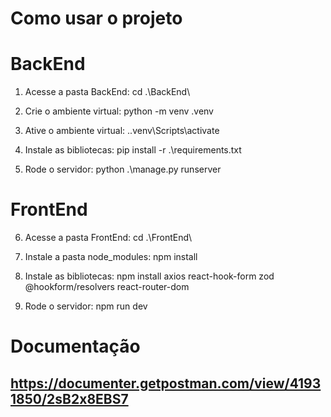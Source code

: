 # Como usar o projeto

# BackEnd

1. Acesse a pasta BackEnd: cd .\BackEnd\

2. Crie o ambiente virtual: python -m venv .venv

3. Ative o ambiente virtual: .\.venv\Scripts\activate

4. Instale as bibliotecas: pip install -r .\requirements.txt

5. Rode o servidor: python .\manage.py runserver

# FrontEnd

6. Acesse a pasta FrontEnd: cd .\FrontEnd\

7. Instale a pasta node_modules: npm install

8. Instale as bibliotecas: npm install axios react-hook-form zod @hookform/resolvers react-router-dom

9. Rode o servidor: npm run dev

# Documentação

## https://documenter.getpostman.com/view/41931850/2sB2x8EBS7
